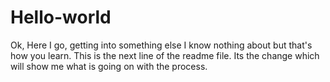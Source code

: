# Hello-world
Ok,  Here I go, getting into something else I know nothing about but that's how you learn.
This is the next line of the readme file.  Its the change which will show me what is going on with the process.
